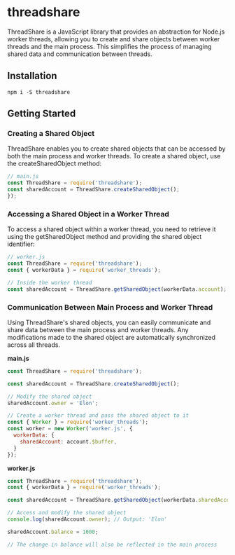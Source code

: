 # threadshare

ThreadShare is a JavaScript library that provides an abstraction for Node.js worker threads, allowing you to create and share objects between worker threads and the main process. This simplifies the process of managing shared data and communication between threads.

## Installation

```
npm i -S threadshare
```

## Getting Started

### Creating a Shared Object

ThreadShare enables you to create shared objects that can be accessed by both the main process and worker threads. To create a shared object, use the createSharedObject method:

```js
// main.js
const ThreadShare = require('threadshare');
const sharedAccount = ThreadShare.createSharedObject();
});
```

### Accessing a Shared Object in a Worker Thread

To access a shared object within a worker thread, you need to retrieve it using the getSharedObject method and providing the shared object identifier:

```js
// worker.js
const ThreadShare = require('threadshare');
const { workerData } = require('worker_threads');

// Inside the worker thread
const sharedAccount = ThreadShare.getSharedObject(workerData.account);
```

### Communication Between Main Process and Worker Thread

Using ThreadShare's shared objects, you can easily communicate and share data between the main process and worker threads. Any modifications made to the shared object are automatically synchronized across all threads.

**main.js**
```js
const ThreadShare = require('threadshare');

const sharedAccount = ThreadShare.createSharedObject();

// Modify the shared object
sharedAccount.owner = 'Elon';

// Create a worker thread and pass the shared object to it
const { Worker } = require('worker_threads');
const worker = new Worker('worker.js', {
  workerData: {
    sharedAccount: account.$buffer,
  }
});
```

**worker.js**
```js
const ThreadShare = require('threadshare');
const { workerData } = require('worker_threads');

const sharedAccount = ThreadShare.getSharedObject(workerData.sharedAccount);

// Access and modify the shared object
console.log(sharedAccount.owner); // Output: 'Elon'

sharedAccount.balance = 1000;

// The change in balance will also be reflected in the main process
```
